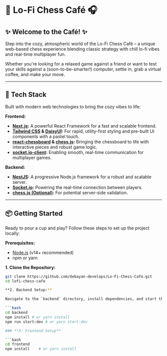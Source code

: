 # 👾 Lo-Fi Chess Café 🎧

## ✨ Welcome to the Café! ✨

Step into the cozy, atmospheric world of the Lo-Fi Chess Café – a unique web-based chess experience blending classic strategy with chill lo-fi vibes and real-time multiplayer fun.

Whether you're looking for a relaxed game against a friend or want to test your skills against a (soon-to-be-smarter!) computer, settle in, grab a virtual coffee, and make your move.

---

## 🚀 Tech Stack

Built with modern web technologies to bring the cozy vibes to life:

**Frontend:**

* **[Next.js](https://nextjs.org/):** A powerful React Framework for a fast and scalable frontend.
* **[Tailwind CSS](https://tailwindcss.com/) & [DaisyUI](https://daisyui.com/):** For rapid, utility-first styling and pre-built UI components with a pastel touch.
* **[react-chessboard](https://www.npmjs.com/package/react-chessboard) & [chess.js](https://github.com/jhlywa/chess.js):** Bringing the chessboard to life with interactive pieces and robust game logic.
* **[socket.io-client](https://socket.io/docs/v4/client-api/):** Enabling smooth, real-time communication for multiplayer games.

**Backend:**

* **[NestJS](https://nestjs.com/):** A progressive Node.js framework for a robust and scalable server.
* **[Socket.io](https://socket.io/):** Powering the real-time connection between players.
* **[chess.js (Optional)](https://github.com/jhlywa/chess.js):** For potential server-side validation.

---

## 📦 Getting Started

Ready to pour a cup and play? Follow these steps to set up the project locally:

**Prerequisites:**

* [Node.js](https://nodejs.org/) (v14+ recommended)
* npm or yarn

**1. Clone the Repository:**

```bash
git clone https://github.com/debayan-develops/Lo-Fi-Chess-Cafe.git
cd lofi-chess-cafe

**2. Backend Setup:**

Navigate to the `backend` directory, install dependencies, and start the server.

```bash
cd backend
npm install # or yarn install
npm run start:dev # or yarn start:dev

### **3. Frontend Setup**

```bash
cd frontend
npm install    # or yarn install
